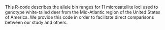 This R-code describes the allele bin ranges for 11 microsatellite loci used to genotype white-tailed deer from the Mid-Atlantic region of the United States of America.  We provide this code in order to facilitate direct comparisons between our study and others.  
